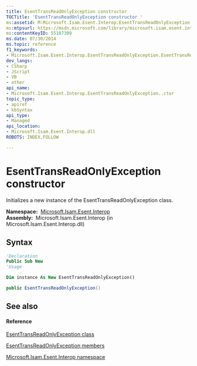 ```yaml
---
title: EsentTransReadOnlyException constructor 
TOCTitle: 'EsentTransReadOnlyException constructor '
ms:assetid: M:Microsoft.Isam.Esent.Interop.EsentTransReadOnlyException.#ctor
ms:mtpsurl: https://msdn.microsoft.com/library/microsoft.isam.esent.interop.esenttransreadonlyexception.esenttransreadonlyexception(v=EXCHG.10)
ms:contentKeyID: 55107309
ms.date: 07/30/2014
ms.topic: reference
f1_keywords:
- Microsoft.Isam.Esent.Interop.EsentTransReadOnlyException.EsentTransReadOnlyException
dev_langs:
- CSharp
- JScript
- VB
- other
api_name: 
- Microsoft.Isam.Esent.Interop.EsentTransReadOnlyException..ctor
topic_type: 
- apiref
- kbSyntax
api_type: 
- Managed
api_location: 
- Microsoft.Isam.Esent.Interop.dll
ROBOTS: INDEX,FOLLOW

---
```


# EsentTransReadOnlyException constructor

Initializes a new instance of the EsentTransReadOnlyException class.

**Namespace:**  [Microsoft.Isam.Esent.Interop](./microsoft.isam.esent.interop-namespace.md)  
**Assembly:**  Microsoft.Isam.Esent.Interop (in Microsoft.Isam.Esent.Interop.dll)

## Syntax

``` vb
'Declaration
Public Sub New
'Usage

Dim instance As New EsentTransReadOnlyException()
```

``` csharp
public EsentTransReadOnlyException()
```

## See also

#### Reference

[EsentTransReadOnlyException class](./esenttransreadonlyexception-class.md)

[EsentTransReadOnlyException members](./esenttransreadonlyexception-members.md)

[Microsoft.Isam.Esent.Interop namespace](./microsoft.isam.esent.interop-namespace.md)
